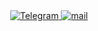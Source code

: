<div id="header" align="center">
  

  <div id="badges" >
  <a href="https://t.me/glekomtsev">
    <img src="https://img.shields.io/badge/Telegram-blue?logo=telegram&logoColor=white&style=for-the-badge" alt="Telegram"/>
  </a>
  <a href="mailto:lekomcevg@gmail.com">
    <img src="https://img.shields.io/badge/mail-red?logo=gmail&logoColor=white&style=for-the-badge" alt="mail"/>
  </a>
</div>

